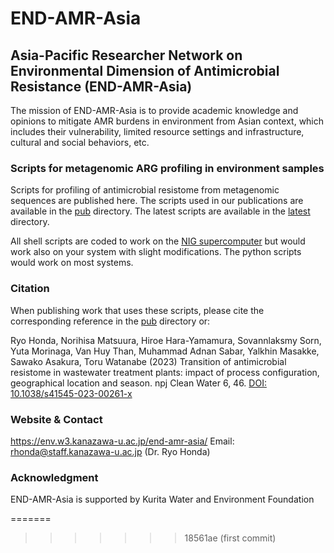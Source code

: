 # END-AMR-Asia
## Asia-Pacific Researcher Network on Environmental Dimension of Antimicrobial Resistance (END-AMR-Asia)
The mission of END-AMR-Asia is to provide academic knowledge and opinions to mitigate AMR burdens in environment from Asian context, which includes their vulnerability, limited resource settings and infrastructure, cultural and social behaviors, etc. 

### Scripts for metagenomic ARG profiling in environment samples
Scripts for profiling of antimicrobial resistome from metagenomic sequences are published here. The scripts used in our publications are available in the [pub](https://github.com/ryohonda-hub/END-AMR-Asia/tree/main/pub) directory. The latest scripts are available in the [latest](https://github.com/ryohonda-hub/END-AMR-Asia/tree/main/latest) directory. 

All shell scripts are coded to work on the [NIG supercomputer](https://sc.ddbj.nig.ac.jp/en/) but would work also on your system with slight modifications. The python scripts would work on most systems.

### Citation
When publishing work that uses these scripts, please cite the corresponding reference in the [pub](https://github.com/ryohonda-hub/END-AMR-Asia/tree/main/pub) directory or:

Ryo Honda, Norihisa Matsuura, Hiroe Hara-Yamamura, Sovannlaksmy Sorn, Yuta Morinaga, Van Huy Than, Muhammad Adnan Sabar, Yalkhin Masakke, Sawako Asakura, Toru Watanabe (2023) Transition of antimicrobial resistome in wastewater treatment plants: impact of process configuration, geographical location and season. npj Clean Water 6, 46. [DOI: 10.1038/s41545-023-00261-x](https://doi.org/10.1038/s41545-023-00261-x)

### Website & Contact
https://env.w3.kanazawa-u.ac.jp/end-amr-asia/
Email: rhonda@staff.kanazawa-u.ac.jp (Dr. Ryo Honda)

### Acknowledgment
END-AMR-Asia is supported by Kurita Water and Environment Foundation

=======
>>>>>>> 18561ae (first commit)
